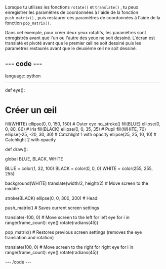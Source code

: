 Lorsque tu utilises les fonctions `rotate()` et `translate()` , tu peux enregistrer les paramètres de coordonnées à l'aide de la fonction `push_matrix()` , puis restaurer ces paramètres de coordonnées à l'aide de la fonction `pop_matrix()`.

Dans cet exemple, pour créer deux yeux rotatifs, les paramètres sont enregistrés avant que l'un ou l'autre des yeux ne soit dessiné. L'écran est translaté et pivoté avant que le premier œil ne soit dessiné puis les paramètres restaurés avant que le deuxième œil ne soit dessiné.

--- code ---
---
language: python

---

def eye():

# Créer un œil
  fill(WHITE) ellipse(0, 0, 150, 150) # Outer eye no_stroke() fill(BLUE) ellipse(0, 0, 80, 80) # Iris fill(BLACK) ellipse(0, 0, 35, 35) # Pupil fill(WHITE, 70) ellipse(-25, -20, 30, 30) # Catchlight 1 with opacity ellipse(25, 25, 10, 10) # Catchlight 2 with opacity

def draw():

  global BLUE, BLACK, WHITE

  BLUE = color(1, 32, 100) BLACK = color(0, 0, 0) WHITE = color(255, 255, 255)

  background(WHITE) translate(width/2, height/2) # Move screen to the middle

  stroke(BLACK) ellipse(0, 0, 300, 300) # Head

  push_matrix() # Saves current screen settings

  translate(-100, 0) # Move screen to the left for left eye for i in range(frame_count): eye() rotate(radians(45))

  pop_matrix() # Restores previous screen settings (removes the eye translation and rotation)

  translate(100, 0) # Move screen to the right for right eye for i in range(frame_count): eye() rotate(radians(45))

--- /code ---


